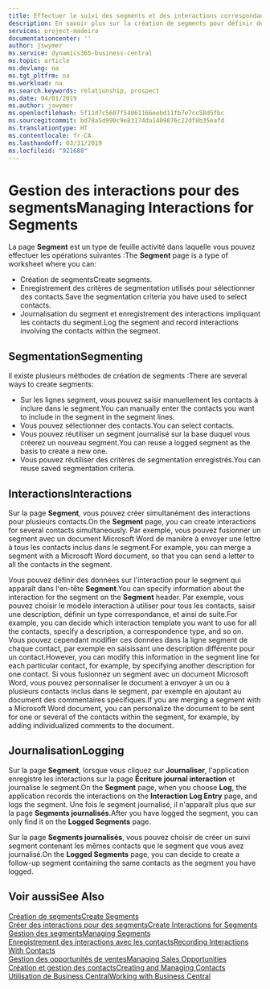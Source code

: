 ```yaml
---
title: Effectuer le suivi des segments et des interactions correspondantes| Microsoft Docs
description: En savoir plus sur la création de segments pour définir des groupes de contacts et spécifier des interactions pour des segments.
services: project-madeira
documentationcenter: ''
author: jswymer
ms.service: dynamics365-business-central
ms.topic: article
ms.devlang: na
ms.tgt_pltfrm: na
ms.workload: na
ms.search.keywords: relationship, prospect
ms.date: 04/01/2019
ms.author: jswymer
ms.openlocfilehash: 5f11d7c5607f54061166eebd11fb7e7cc58d5fbc
ms.sourcegitcommit: bd78a5d990c9e83174da1409076c22df8b35eafd
ms.translationtype: HT
ms.contentlocale: fr-CA
ms.lasthandoff: 03/31/2019
ms.locfileid: "921688"
---
```

# <a name="managing-interactions-for-segments"></a><span data-ttu-id="a5468-103">Gestion des interactions pour des segments</span><span class="sxs-lookup"><span data-stu-id="a5468-103">Managing Interactions for Segments</span></span>
<span data-ttu-id="a5468-104">La page **Segment** est un type de feuille activité dans laquelle vous pouvez effectuer les opérations suivantes :</span><span class="sxs-lookup"><span data-stu-id="a5468-104">The **Segment** page is a type of worksheet where you can:</span></span>

* <span data-ttu-id="a5468-105">Création de segments</span><span class="sxs-lookup"><span data-stu-id="a5468-105">Create segments.</span></span>
* <span data-ttu-id="a5468-106">Enregistrement des critères de segmentation utilisés pour sélectionner des contacts.</span><span class="sxs-lookup"><span data-stu-id="a5468-106">Save the segmentation criteria you have used to select contacts.</span></span>
* <span data-ttu-id="a5468-107">Journalisation du segment et enregistrement des interactions impliquant les contacts du segment.</span><span class="sxs-lookup"><span data-stu-id="a5468-107">Log the segment and record interactions involving the contacts within the segment.</span></span>

## <a name="segmenting"></a><span data-ttu-id="a5468-108">Segmentation</span><span class="sxs-lookup"><span data-stu-id="a5468-108">Segmenting</span></span>
<span data-ttu-id="a5468-109">Il existe plusieurs méthodes de création de segments :</span><span class="sxs-lookup"><span data-stu-id="a5468-109">There are several ways to create segments:</span></span>

* <span data-ttu-id="a5468-110">Sur les lignes segment, vous pouvez saisir manuellement les contacts à inclure dans le segment.</span><span class="sxs-lookup"><span data-stu-id="a5468-110">You can manually enter the contacts you want to include in the segment in the segment lines.</span></span>
* <span data-ttu-id="a5468-111">Vous pouvez sélectionner des contacts.</span><span class="sxs-lookup"><span data-stu-id="a5468-111">You can select contacts.</span></span>
* <span data-ttu-id="a5468-112">Vous pouvez réutiliser un segment journalisé sur la base duquel vous créerez un nouveau segment.</span><span class="sxs-lookup"><span data-stu-id="a5468-112">You can reuse a logged segment as the basis to create a new one.</span></span>
* <span data-ttu-id="a5468-113">Vous pouvez réutiliser des critères de segmentation enregistrés.</span><span class="sxs-lookup"><span data-stu-id="a5468-113">You can reuse saved segmentation criteria.</span></span>

## <a name="interactions"></a><span data-ttu-id="a5468-114">Interactions</span><span class="sxs-lookup"><span data-stu-id="a5468-114">Interactions</span></span>
<span data-ttu-id="a5468-115">Sur la page **Segment**, vous pouvez créer simultanément des interactions pour plusieurs contacts.</span><span class="sxs-lookup"><span data-stu-id="a5468-115">On the **Segment** page, you can create interactions for several contacts simultaneously.</span></span> <span data-ttu-id="a5468-116">Par exemple, vous pouvez fusionner un segment avec un document Microsoft Word de manière à envoyer une lettre à tous les contacts inclus dans le segment.</span><span class="sxs-lookup"><span data-stu-id="a5468-116">For example, you can merge a segment with a Microsoft Word document, so that you can send a letter to all the contacts in the segment.</span></span>

<span data-ttu-id="a5468-117">Vous pouvez définir des données sur l'interaction pour le segment qui apparaît dans l'en-tête **Segment**.</span><span class="sxs-lookup"><span data-stu-id="a5468-117">You can specify information about the interaction for the segment on the **Segment** header.</span></span> <span data-ttu-id="a5468-118">Par exemple, vous pouvez choisir le modèle interaction à utiliser pour tous les contacts, saisir une description, définir un type correspondance, et ainsi de suite.</span><span class="sxs-lookup"><span data-stu-id="a5468-118">For example, you can decide which interaction template you want to use for all the contacts, specify a description, a correspondence type, and so on.</span></span> <span data-ttu-id="a5468-119">Vous pouvez cependant modifier ces données dans la ligne segment de chaque contact, par exemple en saisissant une description différente pour un contact.</span><span class="sxs-lookup"><span data-stu-id="a5468-119">However, you can modify this information in the segment line for each particular contact, for example, by specifying another description for one contact.</span></span> <span data-ttu-id="a5468-120">Si vous fusionnez un segment avec un document Microsoft Word, vous pouvez personnaliser le document à envoyer à un ou à plusieurs contacts inclus dans le segment, par exemple en ajoutant au document des commentaires spécifiques.</span><span class="sxs-lookup"><span data-stu-id="a5468-120">If you are merging a segment with a Microsoft Word document, you can personalize the document to be sent for one or several of the contacts within the segment, for example, by adding individualized comments to the document.</span></span>

## <a name="logging"></a><span data-ttu-id="a5468-121">Journalisation</span><span class="sxs-lookup"><span data-stu-id="a5468-121">Logging</span></span>
<span data-ttu-id="a5468-122">Sur la page **Segment**, lorsque vous cliquez sur **Journaliser**, l'application enregistre les interactions sur la page **Écriture journal interaction** et journalise le segment.</span><span class="sxs-lookup"><span data-stu-id="a5468-122">On the **Segment** page, when you choose **Log**, the application records the interactions on the **Interaction Log Entry** page, and logs the segment.</span></span> <span data-ttu-id="a5468-123">Une fois le segment journalisé, il n'apparaît plus que sur la page **Segments journalisés**.</span><span class="sxs-lookup"><span data-stu-id="a5468-123">After you have logged the segment, you can only find it on the **Logged Segments** page.</span></span>

<span data-ttu-id="a5468-124">Sur la page **Segments journalisés**, vous pouvez choisir de créer un suivi segment contenant les mêmes contacts que le segment que vous avez journalisé.</span><span class="sxs-lookup"><span data-stu-id="a5468-124">On the **Logged Segments** page, you can decide to create a follow-up segment containing the same contacts as the segment you have logged.</span></span>

## <a name="see-also"></a><span data-ttu-id="a5468-125">Voir aussi</span><span class="sxs-lookup"><span data-stu-id="a5468-125">See Also</span></span>
[<span data-ttu-id="a5468-126">Création de segments</span><span class="sxs-lookup"><span data-stu-id="a5468-126">Create Segments</span></span>](marketing-how-create-segment.md)  
[<span data-ttu-id="a5468-127">Créer des interactions pour des segments</span><span class="sxs-lookup"><span data-stu-id="a5468-127">Create Interactions for Segments</span></span>](marketing-how-create-interactions.md)  
[<span data-ttu-id="a5468-128">Gestion des segments</span><span class="sxs-lookup"><span data-stu-id="a5468-128">Managing Segments</span></span>](marketing-segments.md)  
[<span data-ttu-id="a5468-129">Enregistrement des interactions avec les contacts</span><span class="sxs-lookup"><span data-stu-id="a5468-129">Recording Interactions With Contacts</span></span>](marketing-interactions.md)  
[<span data-ttu-id="a5468-130">Gestion des opportunités de ventes</span><span class="sxs-lookup"><span data-stu-id="a5468-130">Managing Sales Opportunities</span></span>](marketing-manage-sales-opportunities.md)  
[<span data-ttu-id="a5468-131">Création et gestion des contacts</span><span class="sxs-lookup"><span data-stu-id="a5468-131">Creating and Managing Contacts</span></span>](marketing-contacts.md)  
[<span data-ttu-id="a5468-132">Utilisation de Business Central</span><span class="sxs-lookup"><span data-stu-id="a5468-132">Working with Business Central</span></span>](ui-work-product.md)

